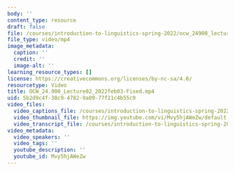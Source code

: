 ```yaml
---
body: ''
content_type: resource
draft: false
file: /courses/introduction-to-linguistics-spring-2022/ocw_24900_lecture02_2022feb03-fixed_360p_16_9.mp4
file_type: video/mp4
image_metadata:
  caption: ''
  credit: ''
  image-alt: ''
learning_resource_types: []
license: https://creativecommons.org/licenses/by-nc-sa/4.0/
resourcetype: Video
title: OCW_24.900_Lecture02_2022feb03-Fixed.mp4
uid: 5b2d9c4f-38c9-4782-9a09-77f21c4b55c9
video_files:
  video_captions_file: /courses/introduction-to-linguistics-spring-2022-spring-2022/1hGsHloB3djAu_434Mjepx3CTbvAhA6wa_transcript.webvtt
  video_thumbnail_file: https://img.youtube.com/vi/Mvy5hjAWeZw/default.jpg
  video_transcript_file: /courses/introduction-to-linguistics-spring-2022-spring-2022/1hGsHloB3djAu_434Mjepx3CTbvAhA6wa_transcript.pdf
video_metadata:
  video_speakers: ''
  video_tags: ''
  youtube_description: ''
  youtube_id: Mvy5hjAWeZw
---
```


